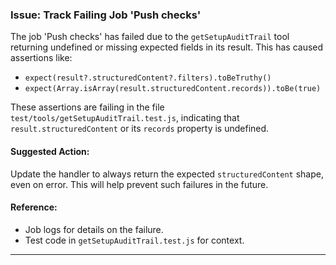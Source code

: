 ### Issue: Track Failing Job 'Push checks'

The job 'Push checks' has failed due to the `getSetupAuditTrail` tool returning undefined or missing expected fields in its result. This has caused assertions like:

- `expect(result?.structuredContent?.filters).toBeTruthy()` 
- `expect(Array.isArray(result.structuredContent.records)).toBe(true)`  

These assertions are failing in the file `test/tools/getSetupAuditTrail.test.js`, indicating that `result.structuredContent` or its `records` property is undefined.

#### Suggested Action:
Update the handler to always return the expected `structuredContent` shape, even on error. This will help prevent such failures in the future.

#### Reference:
- Job logs for details on the failure.
- Test code in `getSetupAuditTrail.test.js` for context.

---